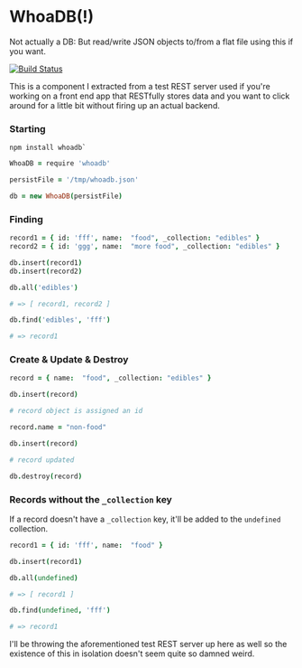 # WhoaDB(!)

Not actually a DB:   But read/write JSON objects to/from a flat file using this if you
want.

[![Build
Status](https://travis-ci.org/natlownes/whoadb.png?branch=master)](https://travis-ci.org/natlownes/whoadb)

This is a component I extracted from a test REST server used if you're working
on a front end app that RESTfully stores data and you want to click around for a
little bit without firing up an actual backend.

### Starting

```
npm install whoadb`
```

```coffeescript
WhoaDB = require 'whoadb'

persistFile = '/tmp/whoadb.json'

db = new WhoaDB(persistFile)

```

### Finding

```coffeescript
record1 = { id: 'fff', name:  "food", _collection: "edibles" }
record2 = { id: 'ggg', name:  "more food", _collection: "edibles" }

db.insert(record1)
db.insert(record2)

db.all('edibles')

# => [ record1, record2 ]

db.find('edibles', 'fff')

# => record1

```

### Create & Update & Destroy

```coffeescript
record = { name:  "food", _collection: "edibles" }

db.insert(record)

# record object is assigned an id

record.name = "non-food"

db.insert(record)

# record updated

db.destroy(record)

```

### Records without the ```_collection``` key

If a record doesn't have a ```_collection``` key, it'll be added to the
```undefined``` collection.

```coffeescript
record1 = { id: 'fff', name:  "food" }

db.insert(record1)

db.all(undefined)

# => [ record1 ]

db.find(undefined, 'fff')

# => record1

```

I'll be throwing the aforementioned test REST server up here as well so the
existence of this in isolation doesn't seem quite so damned weird.
